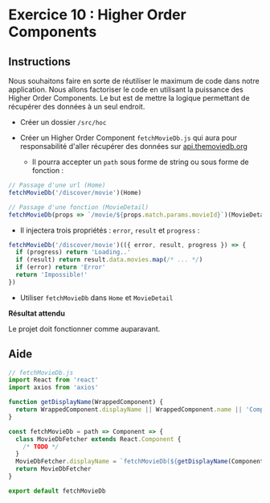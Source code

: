 # Exercice 10 : Higher Order Components

## Instructions

Nous souhaitons faire en sorte de réutiliser le maximum de code dans notre application. Nous allons factoriser le code en utilisant la puissance des Higher Order Components. Le but est de mettre la logique permettant de récupérer des données à un seul endroit.

- Créer un dossier `/src/hoc`
- Créer un Higher Order Component `fetchMovieDb.js` qui aura pour responsabilité d'aller récupérer des données sur [api.themoviedb.org](https://developers.themoviedb.org/)

  - Il pourra accepter un `path` sous forme de string ou sous forme de fonction :

```js
// Passage d'une url (Home)
fetchMovieDb('/discover/movie')(Home)

// Passage d'une fonction (MovieDetail)
fetchMovieDb(props => `/movie/${props.match.params.movieId}`)(MovieDetail)
```

- Il injectera trois propriétés : `error`, `result` et `progress` :

```js
fetchMovieDb('/discover/movie')(({ error, result, progress }) => {
  if (progress) return 'Loading..'
  if (result) return result.data.movies.map(/* ... */)
  if (error) return 'Error'
  return 'Impossible!'
})
```

- Utiliser `fetchMovieDb` dans `Home` et `MovieDetail`

**Résultat attendu**

Le projet doit fonctionner comme auparavant.

## Aide

```js
// fetchMovieDb.js
import React from 'react'
import axios from 'axios'

function getDisplayName(WrappedComponent) {
  return WrappedComponent.displayName || WrappedComponent.name || 'Component'
}

const fetchMovieDb = path => Component => {
  class MovieDbFetcher extends React.Component {
    /* TODO */
  }
  MovieDbFetcher.displayName = `fetchMovieDb(${getDisplayName(Component)})`
  return MovieDbFetcher
}

export default fetchMovieDb
```
